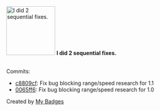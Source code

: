 <img src="https://my-badges.github.io/my-badges/fix-2.png" alt="I did 2 sequential fixes." title="I did 2 sequential fixes." width="128">
<strong>I did 2 sequential fixes.</strong>
<br><br>

Commits:

- <a href="https://github.com/Porkchop13/Factorio-Start-With-Nanobots/commit/c8809cf597e0b761750c06e1c93f621ba411bab5">c8809cf</a>: Fix bug blocking range/speed research for 1.1
- <a href="https://github.com/Porkchop13/Factorio-Start-With-Nanobots/commit/0065ff692999d64091af054f4fe8a9d2e89ea5a3">0065ff6</a>: Fix bug blocking range/speed research for 1.0


Created by <a href="https://github.com/my-badges/my-badges">My Badges</a>